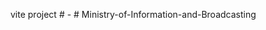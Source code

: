 vite project
#   -  
 #   M i n i s t r y - o f - I n f o r m a t i o n - a n d - B r o a d c a s t i n g  
 